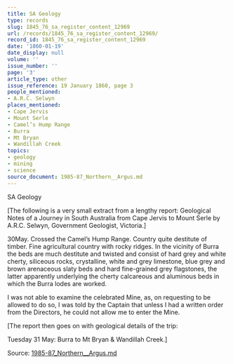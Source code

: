 ```yaml
---
title: SA Geology
type: records
slug: 1845_76_sa_register_content_12969
url: /records/1845_76_sa_register_content_12969/
record_id: 1845_76_sa_register_content_12969
date: '1860-01-19'
date_display: null
volume: ''
issue_number: ''
page: '3'
article_type: other
issue_reference: 19 January 1860, page 3
people_mentioned:
- A.R.C. Selwyn
places_mentioned:
- Cape Jervis
- Mount Serle
- Camel’s Hump Range
- Burra
- Mt Bryan
- Wandillah Creek
topics:
- geology
- mining
- science
source_document: 1985-87_Northern__Argus.md
---
```


SA Geology

[The following is a very small extract from a lengthy report: Geological Notes of a Journey in South Australia from Cape Jervis to Mount Serle by A.R.C. Selwyn, Government Geologist, Victoria.]

30May.  Crossed the Camel’s Hump Range.  Country quite destitute of timber.  Fine agricultural country with rocky ridges.  In the vicinity of Burra the beds are much destitute and twisted and consist of hard grey and white cherty, siliceous rocks, crystalline, white and grey limestone, blue grey and brown arenaceous slaty beds and hard fine-grained grey flagstones, the latter apparently underlying the cherty calcareous and aluminous beds in which the Burra lodes are worked.

I was not able to examine the celebrated Mine, as, on requesting to be allowed to do so, I was told by the Captain that unless I had a written order from the Directors, he could not allow me to enter the Mine.

[The report then goes on with geological details of the trip:

Tuesday 31 May: Burra to Mt Bryan & Wandillah Creek.]

Source: [1985-87_Northern__Argus.md](/downloads/markdown/1985-87_Northern__Argus.md)

